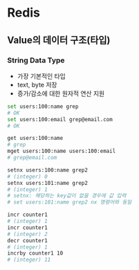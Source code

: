 # Redis

## Value의 데이터 구조(타입)
### String Data Type
* 가장 기본적인 타입
* text, byte 저장
* 증가/감소에 대한 원자적 연산 지원

```bash
set users:100:name grep
# OK
set users:100:email grep@email.com
# OK

get users:100:name
# grep
mget users:100:name users:100:email
# grep@email.com

setnx users:100:name grep2
# (integer) 0
setnx users:101:name grep2
# (integer) 1
# setnx: 해당하는 key값이 없을 경우에 값 입력
# set users:101:name grep2 nx 명령어와 동일

incr counter1
# (integer) 1
incr counter1
# (integer) 2
decr counter1
# (integer) 1
incrby counter1 10
# (integer) 11

```